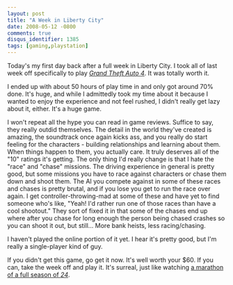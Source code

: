 ```yaml
---
layout: post
title: "A Week in Liberty City"
date: 2008-05-12 -0800
comments: true
disqus_identifier: 1385
tags: [gaming,playstation]
---
```

Today's my first day back after a full week in Liberty City. I took all
of last week off specifically to play *[Grand Theft Auto
4](http://www.amazon.com/gp/product/B000FRU1UM?ie=UTF8&tag=mhsvortex&linkCode=as2&camp=1789&creative=9325&creativeASIN=B000FRU1UM)*.
It was totally worth it.

I ended up with about 50 hours of play time in and only got around 70%
done. It's huge, and while I admittedly took my time about it because I
wanted to enjoy the experience and not feel rushed, I didn't really get
lazy about it, either. It's a huge game.

I won't repeat all the hype you can read in game reviews. Suffice to
say, they really outdid themselves. The detail in the world they've
created is amazing, the soundtrack once again kicks ass, and you really
do start feeling for the characters - building relationships and
learning about them. When things happen to them, you actually care. It
truly deserves all of the "10" ratings it's getting. The only thing I'd
really change is that I hate the "race" and "chase" missions. The
driving experience in general is pretty good, but some missions you have
to race against characters or chase them down and shoot them. The AI you
compete against in some of these races and chases is pretty brutal, and
if you lose you get to run the race over again. I
get controller-throwing-mad at some of these and have yet to find
someone who's like, "Yeah! I'd rather run one of those races than have a
cool shootout." They sort of fixed it in that some of the chases end up
where after you chase for long enough the person being chased crashes so
you can shoot it out, but still... More bank heists, less
racing/chasing.

I haven't played the online portion of it yet. I hear it's pretty good,
but I'm really a single-player kind of guy.

If you didn't get this game, go get it now. It's well worth your $60.
If you can, take the week off and play it. It's surreal, just like
watching [a marathon of a full season of
*24*](/archive/2004/10/11/24-in-less-than-20.aspx).

